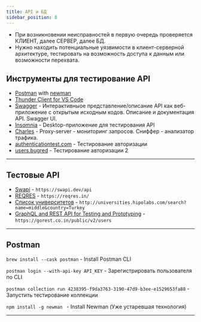 ```yaml
---
title: API и БД
sidebar_position: 8
---
```


- При возникновении неисправностей в первую очередь проверяется КЛИЕНТ, далее СЕРВЕР, далее БД.
- Нужно находить потенциальные уязвимости в клиент-серверной архитектуре, тестировать на возможность доступа к данным или возможности перехвата.

## Инструменты для тестирование API

- [Postman](https://www.postman.com/) with [newman](https://www.npmjs.com/package/newman)
- [Thunder Client for VS Code](https://www.thunderclient.com/)
- [Swagger](https://swagger.io/) - Интерактивныое представление/описание API как веб-приложение с открытым исходным кодов. Описание и документация API. Swagger UI.
- [Insomnia](https://insomnia.rest/download) - Desktop-приложение для тестирования API
- [Charles](https://www.charlesproxy.com/latest-release/download.do) - Proxy-server - мониторинг запросов. Сниффер - анализатор трафика.
- [authenticationtest.com](https://authenticationtest.com/simpleFormAuth/) - Тестирование авторизации
- [users.bugred](http://users.bugred.ru/) - Тестирование авторизации 2

***

## Тестовые API

- [Swapi](https://swapi.dev/) - ```https://swapi.dev/api```
- [REQRES](https://reqres.in/) - ```https://reqres.in/```
- [Список университетов](http://universities.hipolabs.com/) - ```http://universities.hipolabs.com/search?name=middle&country=Turkey```
- [GraphQL and REST API for Testing and Prototyping](https://gorest.co.in/) - ```https://gorest.co.in/public/v2/users```

***

## Postman


```brew install --cask postman``` - Install Postman CLI

```postman login --with-api-key API_KEY``` - Зарегистрировать пользователя по CLI

```postman collection run 4238395-f9da3763-3190-47d9-b3ee-e1529653fa88``` - Запустить тестирование коллекции

```npm install -g newman ``` - Install Newman (Уже устаревшая технология)

***
